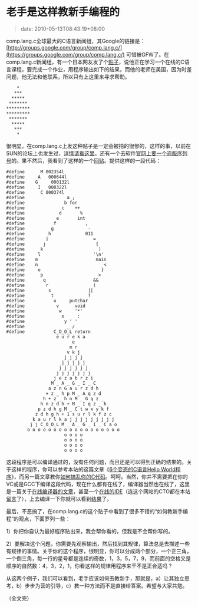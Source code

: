 # 老手是这样教新手编程的
>date: 2010-05-13T08:43:19+08:00


comp.lang.c全球最大的C语言新闻组，其Google的链接是：[http://groups.google.com/group/comp.lang.c/](https://groups.google.com/group/comp.lang.c/) 可惜被GFW了。在comp.lang.c新闻组，有一个日本网友发了个[贴子](https://groups.google.com/group/comp.lang.c/browse_thread/thread/9f3faa6af28577f2/e105e5d339edec01?hide_quotes=no)，说他正在学习一个在线的C语言课程，要完成一个作业，用程序输出如下的结果，而他的老师在美国，因为时差问题，他无法和他联系，所以只有上这里来寻求帮助。



```
    *
   ***
  *****
 *******
*********
*********
 *******
  *****
   ***
    *
```

很明显，在comp.lang.c上发这种贴子是一定会被拍的很惨的，这样的事，以前在SUN的论坛上也发生过，[详情请看这里](https://coolshell.cn/articles/1391.html)。还有一个去软件[官网上要一个盗版序列号](https://coolshell.cn/articles/1693.html)的。果不然后，我看到了这样的一个[回贴](https://groups.google.com/group/comp.lang.c/msg/e105e5d339edec01)。提供这样的一段代码：




```
#define      M 002354l
#define     A   000644l
#define    G     000132l
#define     I   000322l
#define      C 000374l
#define                a ;
#define               b for
#define              c    ++
#define             d       %
#define            e       int
#define           f           ,
#define          g             -
#define         h             011
#define        i                 =
#define       j                   {
#define      k                     )
#define     l                    '\n'
#define    m                      main
#define    n                         <
#define     o                       }
#define      p                     >
#define       q                  &&
#define        r                 (
#define         s              ||
#define          t             ?
#define           u     putchar
#define            v      void
#define             w     '*'
#define              x     :
#define               y ' '
#define                _ /
#define           C_O_O_L return
                   e u r e k a
                         e
                        m r
                       v k j
                      j j j j
                     j j j j j
                    j j j j j j
                   j j j j j j j
                  j e z a b r z i
                 M _ A _ G _ I _ C
                a z n G a u r z d h
               + z _ h p M _ A q z d
              h + z _ h n M _ G q z _
             h n z d h + M _ I q z _ h
            p z d h g M _ C t w x y k f
           z d h g h + 1 s u r l k f z c
          k a u r l k a j j j j j j j j j
         j j C_O_O_L M _ A _ G _ I _ C a o
        o o o o o o o o o o o o o o o o o o
                      o o o o
                      o o o o
                      o o o o
                      o o o o

```

这段程序是可以编译通过的，没有任何问题，而且还是可以得到正确的结果的。关于这样的程序，你可以参考本站的这篇文章《[6个变态的C语言Hello World程序](https://coolshell.cn/articles/914.html "6个变态的C语言Hello World程序")》，而另一篇文章教你[如何搞乱你的C代码](https://coolshell.cn/articles/933.html)。呵呵。当然，你并不需要把在你的VC或是GCC下编译这段代码，现在什么都有在线了，编译器当然也在线了，这里是一篇关于[在线编译器的文章](https://coolshell.cn/articles/1310.html)，甚至一个[在线的IDE](https://coolshell.cn/articles/1883.html)（连这个网站的CTO都在本站[留言](https://coolshell.cn/articles/1883.html#comment-2234)了），上去编译一下你就可以看到[结果](http://codepad.org/Rh6icaWU)了。


最后，不恶搞了，在comp.lang.c的这个贴子中看到了很多不错的“如何教新手编程”的观点，下面罗列一些：


1）你把你自认为最好程序贴出来，我会帮你看的，但我是不会帮你写的。


2）要解决这个问题，你需要先观察输出，然后找到其规律，算法总是去描述一些有规律的事情。关于你的这个程序，很明显，你可以分成两个部分，一个正三角，一个倒三角，每一行的星号都是连续的奇数，1，3，5，7，9，而前面的空格又是顺序的自然数：4，3，2，1，你看这样的规律用程序来干不是正合适吗？


从这两个例子，我们可以看到，老手应该如何去教新手，那就是，a）让其独立思考，b）步步为营的引导，c）教一种方法而不是直接给答案。希望与大家共勉。


（全文完）


